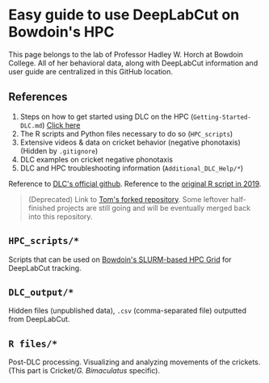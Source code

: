 # Easy guide to use DeepLabCut on Bowdoin's HPC

This page belongs to the lab of Professor Hadley W. Horch at Bowdoin College. All of her behavioral data, along with DeepLabCut information and user guide are centralized in this GitHub location. 

## References
1. Steps on how to get started using DLC on the HPC (`Getting-Started-DLC.md`) [Click here](guides/Getting-Started-DLC.md)
2. The R scripts and Python files necessary to do so (`HPC_scripts`)
3. Extensive videos & data on cricket behavior (negative phonotaxis) (Hidden by `.gitignore`)
4. DLC examples on cricket negative phonotaxis
5. DLC and HPC troubleshooting information (`Additional_DLC_Help/*`)

Reference to [DLC's official github](https://github.com/DeepLabCut/DeepLabCut/tree/master/deeplabcut).
Reference to the [original R script in 2019](https://github.com/mhukill/Crickets-Methods). 

> (Deprecated) Link to [Tom's forked repository](https://github.com/tom21100227/DLC-guide-for-Bowdoin-College). Some leftover half-finished projects are still going and will be eventually merged back into this repository. 

## `HPC_scripts/*`
Scripts that can be used on [Bowdoin's SLURM-based HPC Grid](https://www.bowdoin.edu/it/resources/high-performance-computing.html) for DeepLabCut tracking. 

## `DLC_output/*`
Hidden files (unpublished data), `.csv` (comma-separated file) outputted from DeepLabCut. 

## `R files/*`
Post-DLC processing. Visualizing and analyzing movements of the crickets. (This part is Cricket/*G. Bimaculatus* specific). 

